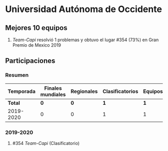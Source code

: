 # Universidad Autónoma de Occidente

## Mejores 10 equipos

1. _Team-Capi_ resolvió 1 problemas y obtuvo el lugar #354 (73%) en Gran Premio de Mexico 2019

## Participaciones

### Resumen

| Temporada | Finales mundiales | Regionales | Clasificatorios | Equipos |
| --- | --- | --- | --- | --- |
| **Total** | **0** | **0** | **1** | **1** |
| 2019-2020 | 0 | 0 | 1 | 1 |

### 2019-2020

1. #354 _Team-Capi_ (Clasificatorio)




